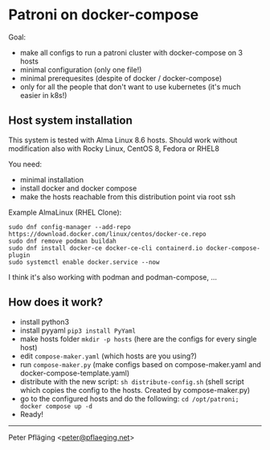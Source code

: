 # Patroni on docker-compose

Goal:

- make all configs to run a patroni cluster with docker-compose on 3 hosts
- minimal configuration (only one file!)
- minimal prerequesites (despite of docker / docker-compose)
- only for all the people that don't want to use kubernetes (it's much easier in k8s!)

## Host system installation

This system is tested with Alma Linux 8.6 hosts. Should work without modification also with Rocky Linux, CentOS 8, Fedora or RHEL8

You need:

- minimal installation
- install docker and docker compose
- make the hosts reachable from this distribution point via root ssh

Example AlmaLinux (RHEL Clone):

~~~shell
sudo dnf config-manager --add-repo https://download.docker.com/linux/centos/docker-ce.repo
sudo dnf remove podman buildah
sudo dnf install docker-ce docker-ce-cli containerd.io docker-compose-plugin
sudo systemctl enable docker.service --now
~~~

I think it's also working with podman and podman-compose, ...

## How does it work?

- install python3
- install pyyaml `pip3 install PyYaml`
- make hosts folder `mkdir -p hosts` (here are the configs for every single host)
- edit `compose-maker.yaml` (which hosts are you using?)
- run `compose-maker.py` (make configs based on compose-maker.yaml and docker-compose-template.yaml)
- distribute with the new script: `sh distribute-config.sh` (shell script which copies the config to the hosts. Created by compose-maker.py)
- go to the configured hosts and do the following: `cd /opt/patroni; docker compose up -d`
- Ready!

---
Peter Pfläging <<peter@pflaeging.net>>